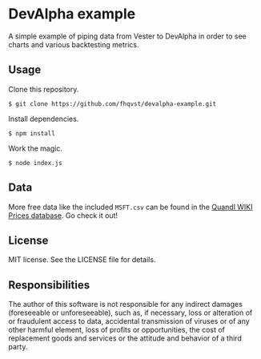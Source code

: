 # DevAlpha example

A simple example of piping data from Vester to DevAlpha in order to see charts and various backtesting metrics.

## Usage

Clone this repository.

`$ git clone https://github.com/fhqvst/devalpha-example.git`

Install dependencies.

`$ npm install`

Work the magic.

`$ node index.js`

## Data

More free data like the included `MSFT.csv` can be found in the [Quandl WIKI Prices database](https://www.quandl.com/databases/WIKIP). Go check it out!

## License

MIT license. See the LICENSE file for details.

## Responsibilities

The author of this software is not responsible for any indirect damages (foreseeable or unforeseeable), such as, if necessary, loss or alteration of or fraudulent access to data, accidental transmission of viruses or of any other harmful element, loss of profits or opportunities, the cost of replacement goods and services or the attitude and behavior of a third party.
